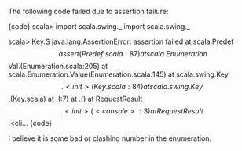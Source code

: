 The following code failed due to assertion failure:

{code}
scala> import scala.swing._
import scala.swing._

scala> Key.S
java.lang.AssertionError: assertion failed
        at scala.Predef$$.assert(Predef.scala:87)
        at scala.Enumeration$$Val.<init>(Enumeration.scala:205)
        at scala.Enumeration.Value(Enumeration.scala:145)
        at scala.swing.Key$$.<init>(Key.scala:84)
        at scala.swing.Key$$.<clinit>(Key.scala)
        at .<init>(<console>:7)
        at .<clinit>(<console>)
        at RequestResult$$.<init>(<console>:3)
        at RequestResult$$.<cli...
{code}

I believe it is some bad or clashing number in the enumeration.
